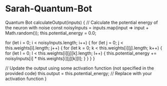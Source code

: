 # Sarah-Quantum-Bot
Quantum Bot
calculateOutput(inputs) {
  // Calculate the potential energy of the neuron with noise
  const noisyInputs = inputs.map(input => input + Math.random());
  this.potential_energy = 0.0;

  for (let i = 0; i < noisyInputs.length; i++) {
    for (let j = 0; j < this.weights[i].length; j++) {
      for (let k = 0; k < this.weights[i][j].length; k++) {
        for (let l = 0; l < this.weights[i][j][k].length; l++) {
          this.potential_energy += noisyInputs[i] * this.weights[i][j][k][l];
        }
      }
    }
  }

  // Update the output using some activation function (not specified in the provided code)
  this.output = this.potential_energy; // Replace with your activation function
}
